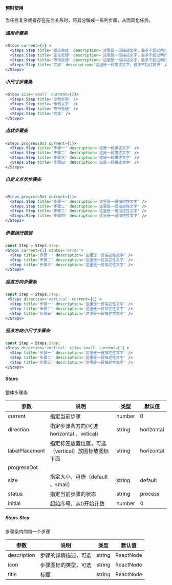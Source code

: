 
#### **何时使用**
当任务复杂或者存在先后关系时，将其分解成一系列步骤，从而简化任务。

##### **通用步骤条**
```jsx
<Steps current={1} >
  <Steps.Step title='提交完成' description='这里是一段描述文字，最多不超过两行' />
  <Steps.Step title='正在处理' description='这里是一段描述文字，最多不超过两行' />
  <Steps.Step title='等待处理' description='这里是一段描述文字，最多不超过两行' />
  <Steps.Step title='完成' description='这里是一段描述文字，最多不超过两行' />
</Steps>
```

##### **小尺寸步骤条**
```jsx
<Steps size='small' current={2}>
  <Steps.Step title='示例文字' />
  <Steps.Step title='示例文字' />
  <Steps.Step title='等待处理' />
  <Steps.Step title='完成' />
</Steps>
```

##### **点状步骤条**
```jsx
<Steps progressDot current={1}>
  <Steps.Step title='步骤一' description='这是一段描述文字' />
  <Steps.Step title='步骤二' description='这是一段描述文字' />
  <Steps.Step title='步骤三' description='这是一段描述文字' />
  <Steps.Step title='步骤四' description='这是一段描述文字' />
</Steps>
```

##### **自定义点状步骤条**
```jsx

<Steps progressDot current={1}>
  <Steps.Step title='步骤一' description='这里是一段描述性文字' />
  <Steps.Step title='步骤二' description='这里是一段描述性文字' />
  <Steps.Step title='步骤三' description='这里是一段描述性文字' />
  <Steps.Step title='步骤四' description='这里是一段描述性文字' />
</Steps>
```

##### **步骤运行错误**
```jsx
const Step = Steps.Step;
<Steps current={1} status='error'>
  <Step title='步骤一' description='这里是一段描述性文字' />
  <Step title='步骤二' description='这里是一段描述性文字' />
  <Step title='步骤三' description='这里是一段描述性文字' />
</Steps>
```

##### **竖直方向步骤条**
```jsx
const Step = Steps.Step;
 <Steps direction='vertical' current={1} >
  <Step title='步骤一' description='这里是一段描述性文字' />
  <Step title='步骤二' description='这里是一段描述性文字' />
  <Step title='步骤三' description='这里是一段描述性文字' />
</Steps>
```

##### **竖直方向小尺寸步骤条**
```jsx
const Step = Steps.Step;
<Steps direction='vertical' size='small' current={1} >
  <Step title='步骤一' description='这里是一段描述性文字' />
  <Step title='步骤二' description='这里是一段描述性文字' />
  <Step title='步骤三' description='这里是一段描述性文字' />
</Steps>
```

##### **Steps**

整体步骤条

| 参数 | 说明 | 类型 | 默认值 |
| --- | --- | --- | --- |
| current | 指定当前步骤 | number|0 |
| direction | 指定步骤条方向(可选horizontal 、vetical) | string | horizontal |
| labelPlacement | 指定标签放置位置，可选（vertical）放图标放图标下面 | string | horizontal |
| progressDot |  |  |  |
| size | 指定大小，可选（default 、small）| string | default |
| status | 指定当前步骤的状态 | string | process |
| initial | 起始序号，从0开始计数 | number|0 |

##### **Steps.Step**

步骤条内的每一个步骤

| 参数 | 说明 | 类型 | 默认值 |
| --- | --- | --- | --- |
| description | 步骤的详情描述，可选 | string | ReactNode |
| icon | 步骤图标的类型，可选 | string | ReactNode |
| title | 标题 | string | ReactNode |


<style>.idoll-steps{margin-bottom: 10px}</style>
